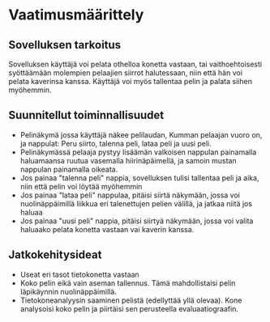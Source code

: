 # Vaatimusmäärittely

## Sovelluksen tarkoitus
Sovelluksen käyttäjä voi pelata othelloa konetta vastaan, tai vaithoehtoisesti syöttäämään molempien pelaajien siirrot halutessaan, niin että hän voi pelata kaverinsa kanssa. Käyttäjä voi myös tallentaa pelin ja palata siihen myöhemmin.

## Suunnitellut toiminnallisuudet
- Pelinäkymä jossa käyttäjä näkee pelilaudan, Kumman pelaajan vuoro on, ja nappulat: Peru siirto, talenna peli, lataa peli ja uusi peli.
- Pelinäkymässä pelaaja pystyy lisäämän valkoisen nappulan painamalla haluamaansa ruutua vasemalla hiirinäpäimellä, ja samoin mustan nappulan painamalla oikeata.
- Jos painaa "talenna peli" nappia, sovelluksen tulisi tallentaa peli ja aika, niin että pelin voi löytää myöhemmin
- Jos painaa "lataa peli" nappulaa, pitäisi siirtä näkymään, jossa voi nuolinäppäimillä liikkua eri talenettujen pelien välillä, ja jatkaa niitä jos haluaa
- Jos painaa "uusi peli" nappia, pitäisi siirtyä näkymään, jossa voi valita haluaako pelata konetta vastaan vai kaverin kanssa.

## Jatkokehitysideat
- Useat eri tasot tietokonetta vastaan
- Koko pelin eikä vain aseman tallennus. Tämä mahdollistaisi pelin läpikäynnin nuolinäppäimillä.
- Tietokoneanalyysin saaminen pelistä (edellyttää yllä olevaa). Kone analysoisi koko pelin ja piirtäisi sen perusteella evaluaatiograafin.
 
